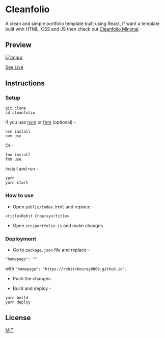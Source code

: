# Cleanfolio

A clean and simple portfolio template built using React, if want a template built with HTML, CSS and JS then check out [Cleanfolio Minimal](l).

## Preview

[![Imgur](https://imgur.com/a/7ulgHWk)]()

[See Live](o)

## Instructions

### Setup

```shell
git clone 
cd cleanfolio
```

If you use [nvm](https://github.com/nvm-sh/nvm) or [fnm](https://github.com/Schniz/fnm) (optional) -

```shell
nvm install
nvm use
```

Or -

```shell
fnm install
fnm use
```

Install and run -

```shell
yarn
yarn start
```

### How to use

- Open `public/index.html` and replace -

`<title>Rohit Chourey</title>`

- Open `src/portfolio.js` and make changes.

### Deployment

- Go to `package.json` file and replace -

`"homepage": ""`

with `"homepage": "https://rohitchourey0809.github.io"`.

- Push the changes.

- Build and deploy -

```shell
yarn build
yarn deploy
```

## License

[MIT](https://choosealicense.com/licenses/mit/)
